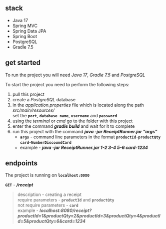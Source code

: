 ## stack

- Java 17
- Spring MVC
- Spring Data JPA
- Spring Boot
- PostgreSQL
- Gradle 7.5

## get started

To run the project you will need *Java 17*, *Gradle 7.5* and *PostgreSQL*

To start the project you need to perform the following steps:
1. pull this project
2. сreate a *PostgreSQL* database
3. in the *application.properties* file which is located along the path *src/main/resources/*<br> 
   set the **```port```**, **```database name```**, **```username```** and **```password```**
4. using the *terminal* or *cmd* go to the folder with this project
5. enter the command ***gradle build*** and wait for it to complete
6. run this project with the command ***java -jar ReceiptRunner.jar "args"***
    - **```args```** - command line parameters in the format **```productId```**-**```productQty```** **```card```**-**```NumberDiscoundCard```**
    - example - ***java -jar ReceiptRunner.jar 1-2 3-4 5-6 card-1234***

## endpoints

The project is running on **```localhost:8080```**

**```GET```** - ***/receipt***
>description - creating a receipt<br>
>require parameters - **```productId```** and **```productQty```**<br>
>not require parameters - **```card```**<br>
>example - ***localhost:8080/receipt?productId=1&productQty=2&productId=3&productQty=4&productId=5&productQty=6&card=1234***
